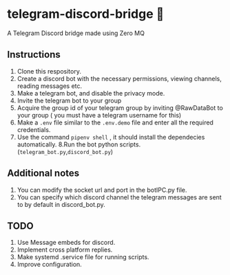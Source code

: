 # telegram-discord-bridge 🌉
A Telegram Discord bridge made using Zero MQ

## Instructions
1. Clone this respository.
2. Create a discord bot with the necessary permissions, viewing channels, reading messages etc.
3. Make a telegram bot, and disable the privacy mode.
4. Invite the telegram bot to your group
5. Acquire the group id of your telegram group by inviting @RawDataBot to your group ( you must have a telegram username for this)
6. Make a `.env` file similar to the `.env.demo` file and enter all the required credentials.
7. Use the command ``pipenv shell`` , it should install the dependecies automatically.
8.Run the bot python scripts. (`telegram_bot.py`,`discord_bot.py`)

## Additional notes
1. You can modify the socket url and port in the botIPC.py file. 
2. You can specify which discord channel the telegram messages are sent to by default in  discord_bot.py.

## TODO
1. Use Message embeds for discord.
2. Implement cross platform replies.
3. Make systemd .service file for running scripts.
4. Improve configuration.
